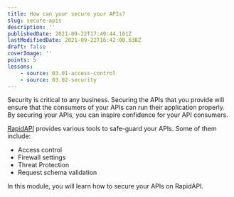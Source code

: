 ```yaml
---
title: How can your secure your APIs?
slug: secure-apis
description: ''
publishedDate: 2021-09-22T17:49:44.101Z
lastModifiedDate: 2021-09-22T16:42:00.638Z
draft: false
coverImage: ''
points: 5
lessons:
    - source: 03.01-access-control
    - source: 03.02-security
---
```


Security is critical to any business. Securing the APIs that you provide will ensure that the consumers of your APIs can run their application properly. By securing your APIs, you can inspire confidence for your API consumers.

[RapidAPI](https://RapidAPI.com/hub?utm_source=RapidAPI.com/learn&utm_medium=DevRel&utm_campaign=DevRel) provides various tools to safe-guard your APIs. Some of them include:

-   Access control
-   Firewall settings
-   Threat Protection
-   Request schema validation

In this module, you will learn how to secure your APIs on RapidAPI.

